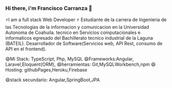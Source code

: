 ### Hi there, i'm Francisco Carranza 👋

<!--
**Carranza12/Carranza12** is a ✨ _special_ ✨ repository because its `README.md` (this file) appears on your GitHub profile.

Here are some ideas to get you started:

- 🔭 I’m currently working on ...
- 🌱 I’m currently learning ...
- 👯 I’m looking to collaborate on ...
- 🤔 I’m looking for help with ...
- 💬 Ask me about ...
- 📫 How to reach me: ...
- 😄 Pronouns: ...
- ⚡ Fun fact: ...
-->
⚡I am a full stack Web Developer ⚡
Estudiante de la carrera de Ingenieria de las Tecnologias de la informacion y comunicacion en la Universidad Autonoma de Coahuila.
tecnico en Servicios computacionales e informaticos egresado del Bachillerato tecnico industrial de la Laguna (BATEIL).
Desarrollador de Software(Servicios web, API Rest, consumo de API en el frontend).

😄Mi Stack: TypeScript, Php, MySQL
😄Frameworks:Angular, Laravel,Eloquent(ORM), 
😄herramientas: Git,MySQLWorkbench,npm
😄Hosting: githubPages,Heroku,Firebase

😄stack secundario:
Angular,SpringBoot,JPA
